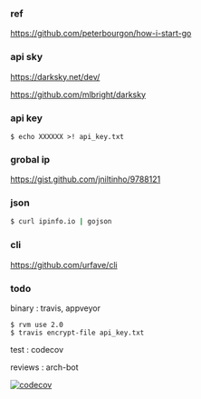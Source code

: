 ### ref

https://github.com/peterbourgon/how-i-start-go

### api sky

https://darksky.net/dev/

https://github.com/mlbright/darksky

### api key

```
$ echo XXXXXX >! api_key.txt
```

### grobal ip

https://gist.github.com/jniltinho/9788121

### json

```bash
$ curl ipinfo.io | gojson
```

### cli

https://github.com/urfave/cli

### todo

binary : travis, appveyor

```
$ rvm use 2.0
$ travis encrypt-file api_key.txt
```

test : codecov

reviews : arch-bot

[![codecov](https://codecov.io/gh/syui/darksky.go/branch/master/graph/badge.svg)](https://codecov.io/gh/syui/darksky.go)

